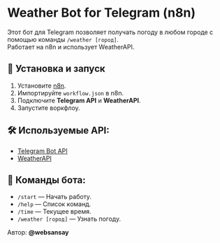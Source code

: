 # Weather Bot for Telegram (n8n)

Этот бот для Telegram позволяет получать погоду в любом городе с помощью команды `/weather [город]`.  
Работает на n8n и использует WeatherAPI.

## 📌 Установка и запуск
1. Установите [n8n](https://n8n.io).
2. Импортируйте `workflow.json` в n8n.
3. Подключите **Telegram API** и **WeatherAPI**.
4. Запустите воркфлоу.

## 🛠 Используемые API:
- [Telegram Bot API](https://core.telegram.org/bots/api)
- [WeatherAPI](https://www.weatherapi.com/)

## 📌 Команды бота:
- `/start` — Начать работу.
- `/help` — Список команд.
- `/time` — Текущее время.
- `/weather [город]` — Узнать погоду.

Автор: **@websansay**

